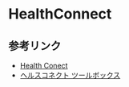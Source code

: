 # HealthConnect
## 参考リンク
- [Health Conect](https://developer.android.com/health-and-fitness/guides/health-connect?hl=ja)
- [ヘルスコネクト ツールボックス](https://goo.gle/health-connect-toolbox)
